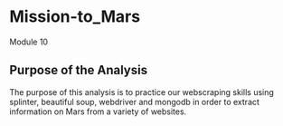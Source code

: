 # Mission-to_Mars
Module 10

## Purpose of the Analysis

The purpose of this analysis is to practice our webscraping skills using splinter, beautiful soup, webdriver and mongodb in order to extract information on Mars from a variety of websites. 

